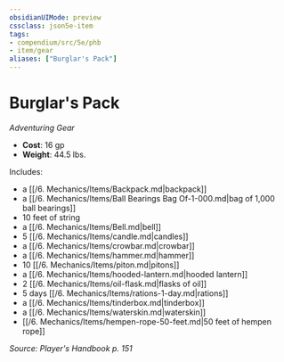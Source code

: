 ```yaml
---
obsidianUIMode: preview
cssclass: json5e-item
tags:
- compendium/src/5e/phb
- item/gear
aliases: ["Burglar's Pack"]
---
```

# Burglar's Pack
*Adventuring Gear*  

- **Cost**: 16 gp
- **Weight**: 44.5 lbs.

Includes:

- a [[/6. Mechanics/Items/Backpack.md\|backpack]]  
- a [[/6. Mechanics/Items/Ball Bearings Bag Of-1-000.md\|bag of 1,000 ball bearings]]  
- 10 feet of string  
- a [[/6. Mechanics/Items/Bell.md\|bell]]  
- 5 [[/6. Mechanics/Items/candle.md\|candles]]  
- a [[/6. Mechanics/Items/crowbar.md\|crowbar]]  
- a [[/6. Mechanics/Items/hammer.md\|hammer]]  
- 10 [[/6. Mechanics/Items/piton.md\|pitons]]  
- a [[/6. Mechanics/Items/hooded-lantern.md\|hooded lantern]]  
- 2 [[/6. Mechanics/Items/oil-flask.md\|flasks of oil]]  
- 5 days [[/6. Mechanics/Items/rations-1-day.md\|rations]]  
- a [[/6. Mechanics/Items/tinderbox.md\|tinderbox]]  
- a [[/6. Mechanics/Items/waterskin.md\|waterskin]]  
- [[/6. Mechanics/Items/hempen-rope-50-feet.md\|50 feet of hempen rope]]  

*Source: Player's Handbook p. 151*